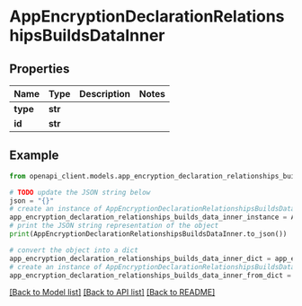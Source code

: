 # AppEncryptionDeclarationRelationshipsBuildsDataInner


## Properties

Name | Type | Description | Notes
------------ | ------------- | ------------- | -------------
**type** | **str** |  | 
**id** | **str** |  | 

## Example

```python
from openapi_client.models.app_encryption_declaration_relationships_builds_data_inner import AppEncryptionDeclarationRelationshipsBuildsDataInner

# TODO update the JSON string below
json = "{}"
# create an instance of AppEncryptionDeclarationRelationshipsBuildsDataInner from a JSON string
app_encryption_declaration_relationships_builds_data_inner_instance = AppEncryptionDeclarationRelationshipsBuildsDataInner.from_json(json)
# print the JSON string representation of the object
print(AppEncryptionDeclarationRelationshipsBuildsDataInner.to_json())

# convert the object into a dict
app_encryption_declaration_relationships_builds_data_inner_dict = app_encryption_declaration_relationships_builds_data_inner_instance.to_dict()
# create an instance of AppEncryptionDeclarationRelationshipsBuildsDataInner from a dict
app_encryption_declaration_relationships_builds_data_inner_from_dict = AppEncryptionDeclarationRelationshipsBuildsDataInner.from_dict(app_encryption_declaration_relationships_builds_data_inner_dict)
```
[[Back to Model list]](../README.md#documentation-for-models) [[Back to API list]](../README.md#documentation-for-api-endpoints) [[Back to README]](../README.md)


